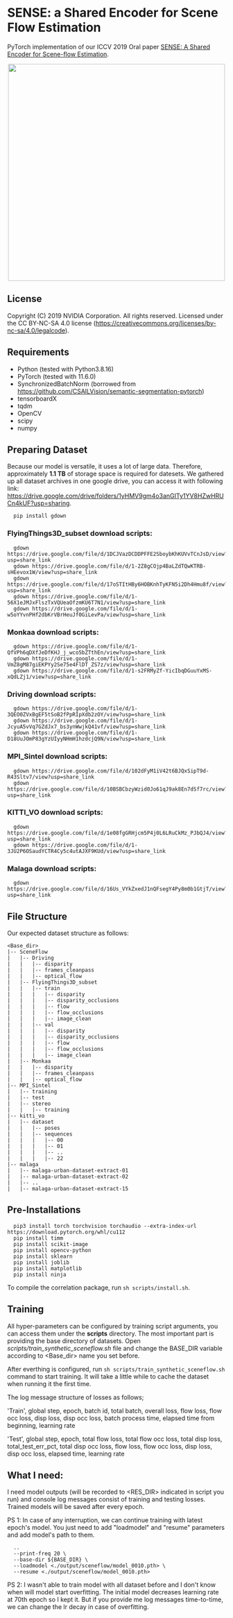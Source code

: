 # SENSE: a Shared Encoder for Scene Flow Estimation
PyTorch implementation of our ICCV 2019 Oral paper [SENSE: A Shared Encoder for Scene-flow Estimation](https://arxiv.org/pdf/1910.12361.pdf).

<p align="center">
  <img src="sense.png" width="500" />
</p>

## License

Copyright (C) 2019 NVIDIA Corporation.  All rights reserved.
Licensed under the CC BY-NC-SA 4.0 license (https://creativecommons.org/licenses/by-nc-sa/4.0/legalcode).

## Requirements
* Python (tested with Python3.8.16)
* PyTorch (tested with 11.6.0)
* SynchronizedBatchNorm (borrowed from https://github.com/CSAILVision/semantic-segmentation-pytorch)
* tensorboardX
* tqdm
* OpenCV
* scipy
* numpy

## Preparing Dataset

Because our model is versatile, it uses a lot of large data. Therefore, approximately **1.1 TB** of storage space is required for datesets. We gathered up all dataset archives in one google drive, you can access it with following link: https://drive.google.com/drive/folders/1yHMV9gm4o3anGITy1YV8HZwHRUCn4kUF?usp=sharing.  

```
  pip install gdown
```
### FlyingThings3D_subset download scripts:
```
  gdown https://drive.google.com/file/d/1DCJVazDCDDPFFE2SboybKhKUVvTCnJsD/view?usp=share_link
  gdown https://drive.google.com/file/d/1-2Z8gCOjp4BaLZdTQwKTRB-sHEevox1W/view?usp=share_link
  gdown https://drive.google.com/file/d/17oSTItHBy6HOBKnhTyKFN5i2Dh4Hmu8f/view?usp=share_link
  gdown https://drive.google.com/file/d/1-56X1eJMJxFlszTxVQUeaOfzmKU6T7N1/view?usp=share_link
  gdown https://drive.google.com/file/d/1-w5oYYvnPHf2dbKrVBrHeuJf0GiLevPa/view?usp=share_link
```
### Monkaa download scripts:
```
  gdown https://drive.google.com/file/d/1-QfVPh6qDXfJeDfKHJ_j_wco5bZTthEn/view?usp=share_link
  gdown https://drive.google.com/file/d/1-VmZ8gM87giEKPYy2Se75e4FlDT_ZS7z/view?usp=share_link
  gdown https://drive.google.com/file/d/1-s2FRMyZf-YicIbqDGuuYxMS-xQdLZj1/view?usp=share_link
```
### Driving download scripts:
```
  gdown https://drive.google.com/file/d/1-3QEO0ZVxBgEF5tSoB2fPpRIpXdb2zOY/view?usp=share_link
  gdown https://drive.google.com/file/d/1-JcyuA5vVq7GZdJx7_bs3ynWwjkQ41vf/view?usp=share_link
  gdown https://drive.google.com/file/d/1-D18UuJOmP83gYzUIyyNHmH1hzdcjQ9N/view?usp=share_link
```
### MPI_Sintel download scripts:
```
  gdown https://drive.google.com/file/d/102dFyM1iV42t6BJQxSipT9d-R43Sltv7/view?usp=share_link
  gdown https://drive.google.com/file/d/10BSBCbzyWzid0Jo61qJ9ak8En7dSf7rc/view?usp=share_link
```
### KITTI_VO download scripts:
```
  gdown https://drive.google.com/file/d/1e08fgGRHjcm5P4j0L6LRuCkMz_PJbQJ4/view?usp=share_link
  gdown https://drive.google.com/file/d/1-3JU2P6OSaudYCTR4Cy5c4utAJXF9KUd/view?usp=share_link
```
### Malaga download scripts:
```
  gdown https://drive.google.com/file/d/16Us_VYkZxedJ1nQFsegY4Py8m0b1GtjT/view?usp=share_link
```

## File Structure
Our expected dataset structure as follows:

```
<Base_dir>
|-- SceneFlow
|   |-- Driving
|   |   |-- disparity
|   |   |-- frames_cleanpass
|   |   |-- optical_flow
|   |-- FlyingThings3D_subset
|   |   |-- train
|   |   |   |-- disparity
|   |   |   |-- disparity_occlusions
|   |   |   |-- flow
|   |   |   |-- flow_occlusions
|   |   |   |-- image_clean
|   |   |-- val
|   |   |   |-- disparity
|   |   |   |-- disparity_occlusions
|   |   |   |-- flow
|   |   |   |-- flow_occlusions
|   |   |   |-- image_clean
|   |-- Monkaa
|   |   |-- disparity
|   |   |-- frames_cleanpass
|   |   |-- optical_flow
|-- MPI_Sintel
|   |-- training
|   |-- test
|   |-- stereo
|   |   |-- training
|-- kitti_vo
|   |-- dataset
|   |   |-- poses
|   |   |-- sequences
|   |   |   |-- 00
|   |   |   |-- 01
|   |   |   |-- ..
|   |   |   |-- 22
|-- malaga
|   |-- malaga-urban-dataset-extract-01
|   |-- malaga-urban-dataset-extract-02
|   |-- ..
|   |-- malaga-urban-dataset-extract-15
```

## Pre-Installations 

```
  pip3 install torch torchvision torchaudio --extra-index-url https://download.pytorch.org/whl/cu112
  pip install timm
  pip install scikit-image
  pip install opencv-python
  pip install sklearn
  pip install joblib
  pip install matplotlib
  pip install ninja
```

To compile the correlation package, run `sh scripts/install.sh`. 

## Training

All hyper-parameters can be configured by training script arguments, you can access them under the **scripts** directory. The most important part is providing the base directory of datasets. Open *scripts/train_synthetic_sceneflow.sh* file and change the BASE_DIR variable according to <Base_dir> name you set before. 

After everthing is configured, run `sh scripts/train_synthetic_sceneflow.sh` command to start training. It will take a little while to cache the dataset when running it the first time. 


The log message structure of losses as follows; 

'Train',  global step, epoch, batch id, total batch, overall loss, 
		flow loss, flow occ loss, disp loss, disp occ loss, batch process time, 
        elapsed time from beginning, learning rate


'Test', global step, epoch, total flow loss, total flow occ loss,
		total disp loss, total_test_err_pct, total disp occ loss,
			  flow loss, flow occ loss, disp loss, disp occ loss, elapsed time, learning rate

## What I need:

I need model outputs (will be recorded to <RES_DIR> indicated in script you run) and console log messages consist of training and testing losses. Trained models will be saved after every epoch. 

PS 1: In case of any interruption, we can continue training with latest epoch's model. You just need to add "loadmodel" and "resume" parameters and add model's path to them.
```
  ..
  --print-freq 20 \
  --base-dir ${BASE_DIR} \
  --loadmodel <./output/sceneflow/model_0010.pth> \
  --resume <./output/sceneflow/model_0010.pth>
```


PS 2: I wasn't able to train model with all dataset before and I don't know when will model start overfitting. The initial model decreases learning rate at 70th epoch so I kept it. But if you provide me log messages time-to-time, we can change the lr decay in case of overfitting.